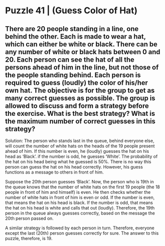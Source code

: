 # Puzzle 41 | (Guess Color of Hat)

## There are 20 people standing in a line, one behind the other. Each is made to wear a hat, which can either be white or black. There can be any number of white or black hats between 0 and 20. Each person can see the hat of all the persons ahead of him in the line, but not those of the people standing behind. Each person is required to guess (loudly) the color of his/her own hat. The objective is for the group to get as many correct guesses as possible. The group is allowed to discuss and form a strategy before the exercise. What is the best strategy? What is the maximum number of correct guesses in this strategy?

Solution:
The person who stands last in the queue, behind everyone else, will count the number of white hats on the heads of the 19 people present ahead of him. If this number is even, he (loudly) guesses the hat on his head as ‘Black’. if the number is odd, he guesses ‘White’. The probability of the hat on his head being what he guessed is 50%. There is no way this person can guess the hat on his head correctly. However, his guess functions as a message to others in front of him.

Suppose the 20th person guesses ‘Black’. Now, the person who is 19th in the queue knows that the number of white hats on the first 19 people (the 18 people in front of him and himself) is even. He then checks whether the number of white hats in front of him is even or odd. If the number is even, that means the hat on his head is black. If the number is odd, that means the hat on his head is white and calls that out (loudly). Therefore, the 19th person in the queue always guesses correctly, based on the message the 20th person passed on.

A similar strategy is followed by each person in turn. Therefore, everyone except the last (20th) person guesses correctly for sure. The answer to this puzzle, therefore, is 19.
